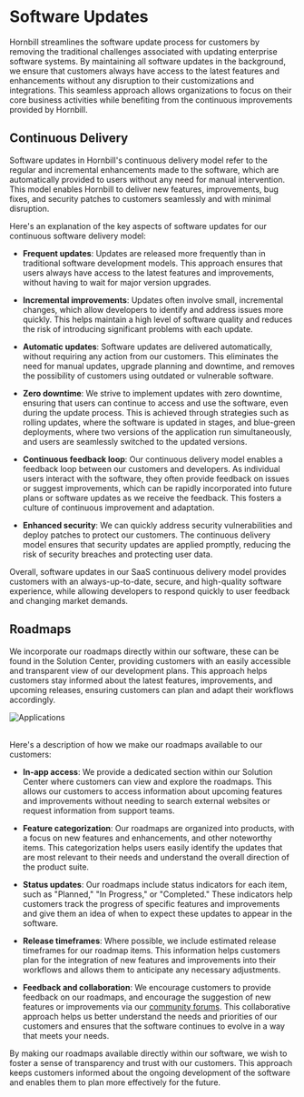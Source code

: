 # Software Updates
Hornbill streamlines the software update process for customers by removing the traditional challenges associated with updating enterprise software systems. By maintaining all software updates in the background, we ensure that customers always have access to the latest features and enhancements without any disruption to their customizations and integrations. This seamless approach allows organizations to focus on their core business activities while benefiting from the continuous improvements provided by Hornbill.

## Continuous Delivery
Software updates in Hornbill's continuous delivery model refer to the regular and incremental enhancements made to the software, which are automatically provided to users without any need for manual intervention. This model enables Hornbill to deliver new features, improvements, bug fixes, and security patches to customers seamlessly and with minimal disruption.

Here's an explanation of the key aspects of software updates for our continuous software delivery model:

- __Frequent updates__: Updates are released more frequently than in traditional software development models. This approach ensures that users always have access to the latest features and improvements, without having to wait for major version upgrades.

- __Incremental improvements__: Updates often involve small, incremental changes, which allow developers to identify and address issues more quickly.  This helps maintain a high level of software quality and reduces the risk of introducing significant problems with each update.

- __Automatic updates__: Software updates are delivered automatically, without requiring any action from our customers. This eliminates the need for manual updates, upgrade planning and downtime, and removes the possibility of customers  using outdated or vulnerable software.

- __Zero downtime__: We strive to implement updates with zero downtime, ensuring that users can continue to access and use the software, even during the update process. This is achieved through strategies such as rolling updates, where the software is updated in stages, and blue-green deployments, where two versions of the application run simultaneously, and users are seamlessly switched to the updated versions.

- __Continuous feedback loop__: Our continuous delivery model enables a feedback loop between our customers and developers. As individual users interact with the software, they often provide feedback on issues or suggest improvements, which can be rapidly incorporated into future plans or software updates as we receive the feedback. This fosters a culture of continuous improvement and adaptation.

- __Enhanced security__: We can quickly address security vulnerabilities and deploy patches to protect our customers. The continuous delivery model ensures that security updates are applied promptly, reducing the risk of security breaches and protecting user data.

Overall, software updates in our SaaS continuous delivery model provides customers with an always-up-to-date, secure, and high-quality software experience, while allowing developers to respond quickly to user feedback and changing market demands.


## Roadmaps

We incorporate our roadmaps directly within our software, these can be found in the Solution Center, providing customers with an easily accessible and transparent view of our development plans. This approach helps customers stay informed about the latest features, improvements, and upcoming releases, ensuring customers can plan and adapt their workflows accordingly.

![Applications](/_books/esp-fundamentals/in-the-cloud/images/roadmap_example.png)

<br>
Here's a description of how we make our roadmaps available to our customers:

- __In-app access__: We provide a dedicated section within our Solution Center where customers can view and explore the roadmaps. This allows our customers to access information about upcoming features and improvements without needing to search external websites or request information from support teams.

- __Feature categorization__: Our roadmaps are organized into products, with a focus on new features and enhancements, and other noteworthy items. This categorization helps users easily identify the updates that are most relevant to their needs and understand the overall direction of the product suite.

- __Status updates__: Our roadmaps include status indicators for each item, such as "Planned," "In Progress," or "Completed." These indicators help customers track the progress of specific features and improvements and give them an idea of when to expect these updates to appear in the software.

- __Release timeframes__: Where possible, we include estimated release timeframes for our roadmap items. This information helps customers plan for the integration of new features and improvements into their workflows and allows them to anticipate any necessary adjustments.

- __Feedback and collaboration__: We encourage customers to provide feedback on our roadmaps, and encourage the suggestion of new features or improvements via our [community forums](https://community.hornbill.com). This collaborative approach helps us better understand the needs and priorities of our customers and ensures that the software continues to evolve in a way that meets your needs.

By making our roadmaps available directly within our software, we wish to foster a sense of transparency and trust with our customers. This approach keeps customers informed about the ongoing development of the software and enables them to plan more effectively for the future.